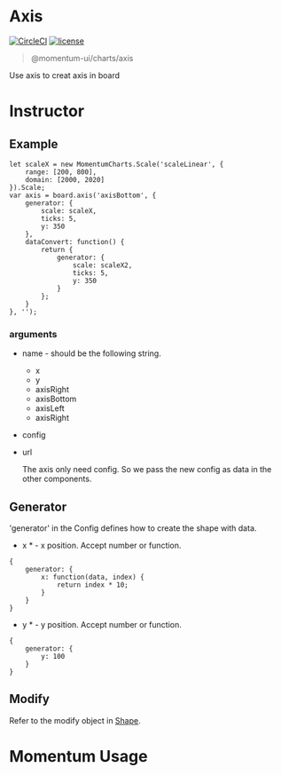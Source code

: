 # Axis

[![CircleCI](https://img.shields.io/circleci/project/github/momentum-design/momentum-ui/main.svg)](https://circleci.com/gh/momentum-design/momentum-ui/)
[![license](https://img.shields.io/github/license/momentum-design/momentum-ui.svg?color=blueviolet)](https://github.com/momentum-design/momentum-ui/blob/main/charts/LICENSE)

> @momentum-ui/charts/axis

Use axis to creat axis in board

# Instructor

## Example

```
let scaleX = new MomentumCharts.Scale('scaleLinear', {
	range: [200, 800],
	domain: [2000, 2020]
}).Scale;
var axis = board.axis('axisBottom', {
	generator: {
		scale: scaleX,
		ticks: 5,
		y: 350
	},
	dataConvert: function() {
		return {
			generator: {
				scale: scaleX2,
				ticks: 5,
				y: 350
			}
		};
	}
}, '');
```

### arguments

+ name - should be the following string.

  - x
  - y
  - axisRight
  - axisBottom
  - axisLeft
  - axisRight

+ config

+ url

	The axis only need config. So we pass the new config as data in the other components.

## Generator

'generator' in the Config defines how to create the shape with data. 

+ x * - x position. Accept number or function.
	
```
{
	generator: {
		x: function(data, index) {
			return index * 10;
		}
	}
}
```
	
+ y * - y position. Accept number or function.
	
```
{
	generator: {
		y: 100
	}
}
```


## Modify

Refer to the modify object in [Shape](../shape/README.md).

# Momentum Usage
